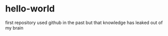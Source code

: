 # hello-world
first repository
used github in the past but that knowledge has leaked out of my brain
